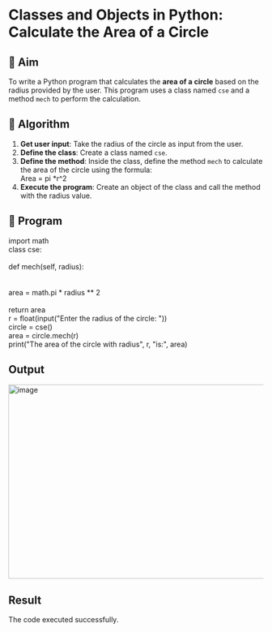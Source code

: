 # Classes and Objects in Python: Calculate the Area of a Circle

## 🎯 Aim
To write a Python program that calculates the **area of a circle** based on the radius provided by the user. This program uses a class named `cse` and a method `mech` to perform the calculation.

## 🧠 Algorithm
1. **Get user input**: Take the radius of the circle as input from the user.
2. **Define the class**: Create a class named `cse`.
3. **Define the method**: Inside the class, define the method `mech` to calculate the area of the circle using the formula:  
   Area = pi *r^2 
4. **Execute the program**: Create an object of the class and call the method with the radius value.

## 🧾 Program
import math<br>
class cse:<br>
<br>    def mech(self, radius):<br>
 <br>    <br> area = math.pi * radius ** 2<br>
      <br> return area<br>
r = float(input("Enter the radius of the circle: "))<br>
circle = cse()<br>
area = circle.mech(r)<br>
print("The area of the circle with radius", r, "is:", area)<br>


## Output
<img width="1428" height="383" alt="image" src="https://github.com/user-attachments/assets/10ac57eb-4009-46e4-9176-5bd51291019c" />

## Result
The code executed successfully.
